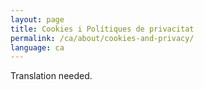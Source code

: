 ```yaml
---
layout: page
title: Cookies i Polítiques de privacitat
permalink: /ca/about/cookies-and-privacy/
language: ca
---
```


Translation needed.
